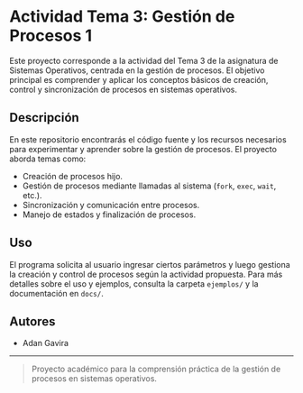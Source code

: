 # Actividad Tema 3: Gestión de Procesos 1

Este proyecto corresponde a la actividad del Tema 3 de la asignatura de Sistemas Operativos, centrada en la gestión de procesos. El objetivo principal es comprender y aplicar los conceptos básicos de creación, control y sincronización de procesos en sistemas operativos.

## Descripción

En este repositorio encontrarás el código fuente y los recursos necesarios para experimentar y aprender sobre la gestión de procesos. El proyecto aborda temas como:

- Creación de procesos hijo.
- Gestión de procesos mediante llamadas al sistema (`fork`, `exec`, `wait`, etc.).
- Sincronización y comunicación entre procesos.
- Manejo de estados y finalización de procesos.

## Uso

El programa solicita al usuario ingresar ciertos parámetros y luego gestiona la creación y control de procesos según la actividad propuesta. Para más detalles sobre el uso y ejemplos, consulta la carpeta `ejemplos/` y la documentación en `docs/`.

## Autores

- Adan Gavira

---

> Proyecto académico para la comprensión práctica de la gestión de procesos en sistemas operativos.
